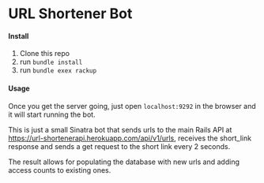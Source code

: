 # URL Shortener Bot

#### Install
1. Clone this repo 
2. run `bundle install`
3. run `bundle exex rackup`

#### Usage 
Once you get the server going, just open `localhost:9292` in the browser and it will start running the bot. 

This is just a small Sinatra bot that sends urls to the main Rails API at https://url-shortenerapi.herokuapp.com/api/v1/urls, receives the short_link response and sends a get request to the short link every 2 seconds. 

The result allows for populating the database with new urls and adding access counts to existing ones. 

